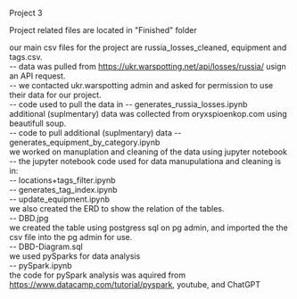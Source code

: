 Project 3 

Project related files are located in "Finished" folder

our main csv files for the project are russia_losses_cleaned, equipment and tags.csv.    
 -- data was pulled from https://ukr.warspotting.net/api/losses/russia/ usign an API request.   
  -- we contacted ukr.warspotting  admin and asked for permission to use their data for our project.      
  -- code used to pull the data in  -- generates_russia_losses.ipynb     
additional (suplmentary) data was collected from oryxspioenkop.com using beautifull soup.      
  -- code to pull additional (suplmentary) data -- generates_equipment_by_category.ipynb     
we worked on manuplation and cleaning of the data using jupyter notebook     
 -- the jupyter notebook code used for data manupulationa and cleaning is in:   
   -- locations+tags_filter.ipynb     
   -- generates_tag_index.ipynb      
   -- update_equipment.ipynb     
we also created the ERD to show the relation of the tables.    
 -- DBD.jpg      
we created the table using postgress sql on pg admin, and imported the the csv file into the pg admin for use.      
 -- DBD-Diagram.sql      
we used pySparks for data analysis      
 -- pySpark.ipynb     
the code for pySpark analysis was aquired from https://www.datacamp.com/tutorial/pyspark, youtube, and ChatGPT      
